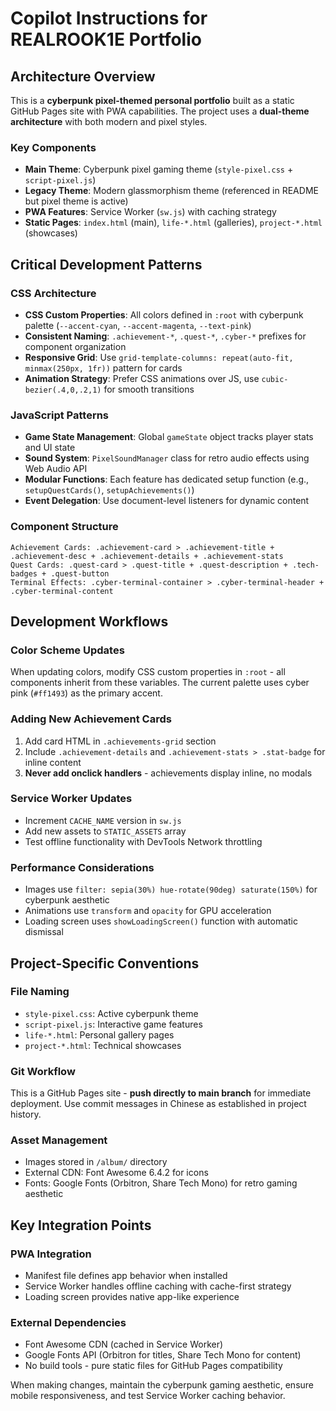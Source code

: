 # Copilot Instructions for REALROOK1E Portfolio

## Architecture Overview

This is a **cyberpunk pixel-themed personal portfolio** built as a static GitHub Pages site with PWA capabilities. The project uses a **dual-theme architecture** with both modern and pixel styles.

### Key Components

- **Main Theme**: Cyberpunk pixel gaming theme (`style-pixel.css` + `script-pixel.js`)
- **Legacy Theme**: Modern glassmorphism theme (referenced in README but pixel theme is active)
- **PWA Features**: Service Worker (`sw.js`) with caching strategy
- **Static Pages**: `index.html` (main), `life-*.html` (galleries), `project-*.html` (showcases)

## Critical Development Patterns

### CSS Architecture
- **CSS Custom Properties**: All colors defined in `:root` with cyberpunk palette (`--accent-cyan`, `--accent-magenta`, `--text-pink`)
- **Consistent Naming**: `.achievement-*`, `.quest-*`, `.cyber-*` prefixes for component organization
- **Responsive Grid**: Use `grid-template-columns: repeat(auto-fit, minmax(250px, 1fr))` pattern for cards
- **Animation Strategy**: Prefer CSS animations over JS, use `cubic-bezier(.4,0,.2,1)` for smooth transitions

### JavaScript Patterns
- **Game State Management**: Global `gameState` object tracks player stats and UI state
- **Sound System**: `PixelSoundManager` class for retro audio effects using Web Audio API
- **Modular Functions**: Each feature has dedicated setup function (e.g., `setupQuestCards()`, `setupAchievements()`)
- **Event Delegation**: Use document-level listeners for dynamic content

### Component Structure
```
Achievement Cards: .achievement-card > .achievement-title + .achievement-desc + .achievement-details + .achievement-stats
Quest Cards: .quest-card > .quest-title + .quest-description + .tech-badges + .quest-button
Terminal Effects: .cyber-terminal-container > .cyber-terminal-header + .cyber-terminal-content
```

## Development Workflows

### Color Scheme Updates
When updating colors, modify CSS custom properties in `:root` - all components inherit from these variables. The current palette uses cyber pink (`#ff1493`) as the primary accent.

### Adding New Achievement Cards
1. Add card HTML in `.achievements-grid` section
2. Include `.achievement-details` and `.achievement-stats > .stat-badge` for inline content
3. **Never add onclick handlers** - achievements display inline, no modals

### Service Worker Updates
- Increment `CACHE_NAME` version in `sw.js` 
- Add new assets to `STATIC_ASSETS` array
- Test offline functionality with DevTools Network throttling

### Performance Considerations
- Images use `filter: sepia(30%) hue-rotate(90deg) saturate(150%)` for cyberpunk aesthetic
- Animations use `transform` and `opacity` for GPU acceleration
- Loading screen uses `showLoadingScreen()` function with automatic dismissal

## Project-Specific Conventions

### File Naming
- `style-pixel.css`: Active cyberpunk theme
- `script-pixel.js`: Interactive game features
- `life-*.html`: Personal gallery pages
- `project-*.html`: Technical showcases

### Git Workflow
This is a GitHub Pages site - **push directly to main branch** for immediate deployment. Use commit messages in Chinese as established in project history.

### Asset Management
- Images stored in `/album/` directory
- External CDN: Font Awesome 6.4.2 for icons
- Fonts: Google Fonts (Orbitron, Share Tech Mono) for retro gaming aesthetic

## Key Integration Points

### PWA Integration
- Manifest file defines app behavior when installed
- Service Worker handles offline caching with cache-first strategy
- Loading screen provides native app-like experience

### External Dependencies
- Font Awesome CDN (cached in Service Worker)
- Google Fonts API (Orbitron for titles, Share Tech Mono for content)
- No build tools - pure static files for GitHub Pages compatibility

When making changes, maintain the cyberpunk gaming aesthetic, ensure mobile responsiveness, and test Service Worker caching behavior.
